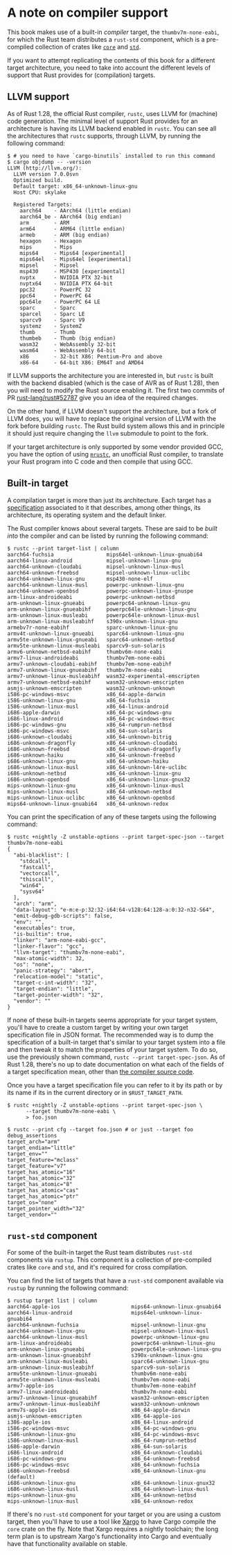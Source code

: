 # A note on compiler support

This book makes use of a built-in *compiler* target, the `thumbv7m-none-eabi`, for which the Rust
team distributes a `rust-std` component, which is a pre-compiled collection of crates like [`core`] and [`std`].

[`core`]: https://doc.rust-lang.org/core/index.html
[`std`]: https://doc.rust-lang.org/std/index.html

If you want to attempt replicating the contents of this book for a different target architecture, you
need to take into account the different levels of support that Rust provides for (compilation)
targets.

## LLVM support

As of Rust 1.28, the official Rust compiler, `rustc`, uses LLVM for (machine) code generation. The
minimal level of support Rust provides for an architecture is having its LLVM backend enabled in
`rustc`. You can see all the architectures that `rustc` supports, through LLVM, by running the
following command:

``` console
$ # you need to have `cargo-binutils` installed to run this command
$ cargo objdump -- -version
LLVM (http://llvm.org/):
  LLVM version 7.0.0svn
  Optimized build.
  Default target: x86_64-unknown-linux-gnu
  Host CPU: skylake

  Registered Targets:
    aarch64    - AArch64 (little endian)
    aarch64_be - AArch64 (big endian)
    arm        - ARM
    arm64      - ARM64 (little endian)
    armeb      - ARM (big endian)
    hexagon    - Hexagon
    mips       - Mips
    mips64     - Mips64 [experimental]
    mips64el   - Mips64el [experimental]
    mipsel     - Mipsel
    msp430     - MSP430 [experimental]
    nvptx      - NVIDIA PTX 32-bit
    nvptx64    - NVIDIA PTX 64-bit
    ppc32      - PowerPC 32
    ppc64      - PowerPC 64
    ppc64le    - PowerPC 64 LE
    sparc      - Sparc
    sparcel    - Sparc LE
    sparcv9    - Sparc V9
    systemz    - SystemZ
    thumb      - Thumb
    thumbeb    - Thumb (big endian)
    wasm32     - WebAssembly 32-bit
    wasm64     - WebAssembly 64-bit
    x86        - 32-bit X86: Pentium-Pro and above
    x86-64     - 64-bit X86: EM64T and AMD64
```

If LLVM supports the architecture you are interested in, but `rustc` is built with the backend
disabled (which is the case of AVR as of Rust 1.28), then you will need to modify the Rust source
enabling it. The first two commits of PR [rust-lang/rust#52787] give you an idea of the required
changes.

[rust-lang/rust#52787]: https://github.com/rust-lang/rust/pull/52787

On the other hand, if LLVM doesn't support the architecture, but a fork of LLVM does, you will have
to replace the original version of LLVM with the fork before building `rustc`. The Rust build system
allows this and in principle it should just require changing the `llvm` submodule to point to the fork.

If your target architecture is only supported by some vendor provided GCC, you have the option of
using [`mrustc`], an unofficial Rust compiler, to translate your Rust program into C code and then
compile that using GCC.

[`mrustc`]: https://github.com/thepowersgang/mrustc

## Built-in target

A compilation target is more than just its architecture. Each target has a [specification]
associated to it that describes, among other things, its architecture, its operating system
and the default linker.

[specification]: https://github.com/rust-lang/rfcs/blob/master/text/0131-target-specification.md

The Rust compiler knows about several targets. These are said to be *built into* the compiler and
can be listed by running the following command:

``` console
$ rustc --print target-list | column
aarch64-fuchsia                 mips64el-unknown-linux-gnuabi64
aarch64-linux-android           mipsel-unknown-linux-gnu
aarch64-unknown-cloudabi        mipsel-unknown-linux-musl
aarch64-unknown-freebsd         mipsel-unknown-linux-uclibc
aarch64-unknown-linux-gnu       msp430-none-elf
aarch64-unknown-linux-musl      powerpc-unknown-linux-gnu
aarch64-unknown-openbsd         powerpc-unknown-linux-gnuspe
arm-linux-androideabi           powerpc-unknown-netbsd
arm-unknown-linux-gnueabi       powerpc64-unknown-linux-gnu
arm-unknown-linux-gnueabihf     powerpc64le-unknown-linux-gnu
arm-unknown-linux-musleabi      powerpc64le-unknown-linux-musl
arm-unknown-linux-musleabihf    s390x-unknown-linux-gnu
armebv7r-none-eabihf            sparc-unknown-linux-gnu
armv4t-unknown-linux-gnueabi    sparc64-unknown-linux-gnu
armv5te-unknown-linux-gnueabi   sparc64-unknown-netbsd
armv5te-unknown-linux-musleabi  sparcv9-sun-solaris
armv6-unknown-netbsd-eabihf     thumbv6m-none-eabi
armv7-linux-androideabi         thumbv7em-none-eabi
armv7-unknown-cloudabi-eabihf   thumbv7em-none-eabihf
armv7-unknown-linux-gnueabihf   thumbv7m-none-eabi
armv7-unknown-linux-musleabihf  wasm32-experimental-emscripten
armv7-unknown-netbsd-eabihf     wasm32-unknown-emscripten
asmjs-unknown-emscripten        wasm32-unknown-unknown
i586-pc-windows-msvc            x86_64-apple-darwin
i586-unknown-linux-gnu          x86_64-fuchsia
i586-unknown-linux-musl         x86_64-linux-android
i686-apple-darwin               x86_64-pc-windows-gnu
i686-linux-android              x86_64-pc-windows-msvc
i686-pc-windows-gnu             x86_64-rumprun-netbsd
i686-pc-windows-msvc            x86_64-sun-solaris
i686-unknown-cloudabi           x86_64-unknown-bitrig
i686-unknown-dragonfly          x86_64-unknown-cloudabi
i686-unknown-freebsd            x86_64-unknown-dragonfly
i686-unknown-haiku              x86_64-unknown-freebsd
i686-unknown-linux-gnu          x86_64-unknown-haiku
i686-unknown-linux-musl         x86_64-unknown-l4re-uclibc
i686-unknown-netbsd             x86_64-unknown-linux-gnu
i686-unknown-openbsd            x86_64-unknown-linux-gnux32
mips-unknown-linux-gnu          x86_64-unknown-linux-musl
mips-unknown-linux-musl         x86_64-unknown-netbsd
mips-unknown-linux-uclibc       x86_64-unknown-openbsd
mips64-unknown-linux-gnuabi64   x86_64-unknown-redox
```

You can print the specification of any of these targets using the following command:

``` console
$ rustc +nightly -Z unstable-options --print target-spec-json --target thumbv7m-none-eabi
{
  "abi-blacklist": [
    "stdcall",
    "fastcall",
    "vectorcall",
    "thiscall",
    "win64",
    "sysv64"
  ],
  "arch": "arm",
  "data-layout": "e-m:e-p:32:32-i64:64-v128:64:128-a:0:32-n32-S64",
  "emit-debug-gdb-scripts": false,
  "env": "",
  "executables": true,
  "is-builtin": true,
  "linker": "arm-none-eabi-gcc",
  "linker-flavor": "gcc",
  "llvm-target": "thumbv7m-none-eabi",
  "max-atomic-width": 32,
  "os": "none",
  "panic-strategy": "abort",
  "relocation-model": "static",
  "target-c-int-width": "32",
  "target-endian": "little",
  "target-pointer-width": "32",
  "vendor": ""
}
```

If none of these built-in targets seems appropriate for your target system, you'll have to create a
custom target by writing your own target specification file in JSON format. The recommended way is to
dump the specification of a built-in target that's similar to your target system into a file and then
tweak it to match the properties of your target system. To do so, use the previously shown command,
`rustc --print target-spec-json`. As of Rust 1.28, there's no up to date documentation on what each of
the fields of a target specification mean, other than [the compiler source code].

[the compiler source code]: https://github.com/rust-lang/rust/blob/1.27.2/src/librustc_target/spec/mod.rs#L376-L400

Once you have a target specification file you can refer to it by its path or by its name if its in
the current directory or in `$RUST_TARGET_PATH`. 

``` console
$ rustc +nightly -Z unstable-options --print target-spec-json \
      --target thumbv7m-none-eabi \
      > foo.json

$ rustc --print cfg --target foo.json # or just --target foo
debug_assertions
target_arch="arm"
target_endian="little"
target_env=""
target_feature="mclass"
target_feature="v7"
target_has_atomic="16"
target_has_atomic="32"
target_has_atomic="8"
target_has_atomic="cas"
target_has_atomic="ptr"
target_os="none"
target_pointer_width="32"
target_vendor=""
```

## `rust-std` component

For some of the built-in target the Rust team distributes `rust-std` components via `rustup`. This
component is a collection of pre-compiled crates like `core` and `std`, and it's required for
cross compilation.

You can find the list of targets that have a `rust-std` component available via `rustup` by running
the following command:

``` console
$ rustup target list | column
aarch64-apple-ios                       mips64-unknown-linux-gnuabi64
aarch64-linux-android                   mips64el-unknown-linux-gnuabi64
aarch64-unknown-fuchsia                 mipsel-unknown-linux-gnu
aarch64-unknown-linux-gnu               mipsel-unknown-linux-musl
aarch64-unknown-linux-musl              powerpc-unknown-linux-gnu
arm-linux-androideabi                   powerpc64-unknown-linux-gnu
arm-unknown-linux-gnueabi               powerpc64le-unknown-linux-gnu
arm-unknown-linux-gnueabihf             s390x-unknown-linux-gnu
arm-unknown-linux-musleabi              sparc64-unknown-linux-gnu
arm-unknown-linux-musleabihf            sparcv9-sun-solaris
armv5te-unknown-linux-gnueabi           thumbv6m-none-eabi
armv5te-unknown-linux-musleabi          thumbv7em-none-eabi
armv7-apple-ios                         thumbv7em-none-eabihf
armv7-linux-androideabi                 thumbv7m-none-eabi
armv7-unknown-linux-gnueabihf           wasm32-unknown-emscripten
armv7-unknown-linux-musleabihf          wasm32-unknown-unknown
armv7s-apple-ios                        x86_64-apple-darwin
asmjs-unknown-emscripten                x86_64-apple-ios
i386-apple-ios                          x86_64-linux-android
i586-pc-windows-msvc                    x86_64-pc-windows-gnu
i586-unknown-linux-gnu                  x86_64-pc-windows-msvc
i586-unknown-linux-musl                 x86_64-rumprun-netbsd
i686-apple-darwin                       x86_64-sun-solaris
i686-linux-android                      x86_64-unknown-cloudabi
i686-pc-windows-gnu                     x86_64-unknown-freebsd
i686-pc-windows-msvc                    x86_64-unknown-fuchsia
i686-unknown-freebsd                    x86_64-unknown-linux-gnu (default)
i686-unknown-linux-gnu                  x86_64-unknown-linux-gnux32
i686-unknown-linux-musl                 x86_64-unknown-linux-musl
mips-unknown-linux-gnu                  x86_64-unknown-netbsd
mips-unknown-linux-musl                 x86_64-unknown-redox
```

If there's no `rust-std` component for your target or you are using a custom target, then you'll have
to use a tool like [Xargo] to have Cargo compile the `core` crate on the fly. Note that Xargo
requires a nightly toolchain; the long term plan is to upstream Xargo's functionality into Cargo
and eventually have that functionality available on stable.

[Xargo]: https://github.com/japaric/xargo

